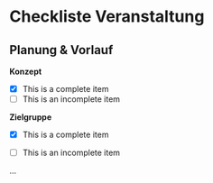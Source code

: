 # Checkliste Veranstaltung

## Planung & Vorlauf

**Konzept**
- [x] This is a complete item
- [ ] This is an incomplete item

**Zielgruppe**
- [x] This is a complete item
- [ ] This is an incomplete item


...
